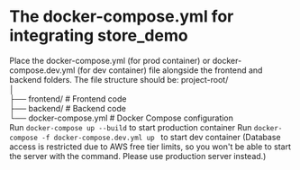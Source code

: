 # The docker-compose.yml for integrating store_demo 

Place the docker-compose.yml (for prod container) or docker-compose.dev.yml (for dev container) file alongside the frontend and backend folders. The file structure should be: 
project-root/  
│  
├── frontend/ # Frontend code  
├── backend/ # Backend code  
└── docker-compose.yml # Docker Compose configuration  
Run `docker-compose up --build` to start production container
Run `docker-compose -f docker-compose.dev.yml up ` to start dev container (Database access is restricted due to AWS free tier limits, so you won't be able to start the server with the command. Please use production server instead.)
